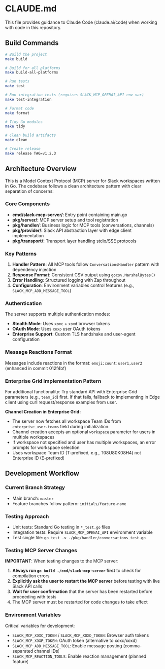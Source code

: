 # CLAUDE.md

This file provides guidance to Claude Code (claude.ai/code) when working with code in this repository.

## Build Commands

```bash
# Build the project
make build

# Build for all platforms
make build-all-platforms

# Run tests
make test

# Run integration tests (requires SLACK_MCP_OPENAI_API env var)
make test-integration

# Format code
make format

# Tidy Go modules
make tidy

# Clean build artifacts
make clean

# Create release
make release TAG=v1.2.3
```

## Architecture Overview

This is a Model Context Protocol (MCP) server for Slack workspaces written in Go. The codebase follows a clean architecture pattern with clear separation of concerns:

### Core Components

- **cmd/slack-mcp-server/**: Entry point containing main.go
- **pkg/server/**: MCP server setup and tool registration
- **pkg/handler/**: Business logic for MCP tools (conversations, channels)
- **pkg/provider/**: Slack API abstraction layer with edge client implementation
- **pkg/transport/**: Transport layer handling stdio/SSE protocols

### Key Patterns

1. **Handler Pattern**: All MCP tools follow `ConversationsHandler` pattern with dependency injection
2. **Response Format**: Consistent CSV output using `gocsv.MarshalBytes()`
3. **Error Handling**: Structured logging with Zap throughout
4. **Configuration**: Environment variables control features (e.g., `SLACK_MCP_ADD_MESSAGE_TOOL`)

### Authentication

The server supports multiple authentication modes:
- **Stealth Mode**: Uses `xoxc` + `xoxd` browser tokens
- **OAuth Mode**: Uses `xoxp` user OAuth tokens
- **Enterprise Support**: Custom TLS handshake and user-agent configuration

### Message Reactions Format

Messages include reactions in the format: `emoji:count:user1,user2` (enhanced in commit 012f4bf)

### Enterprise Grid Implementation Pattern

For additional functionality: Try standard API with Enterprise Grid parameters (e.g., `team_id`) first. If that fails, fallback to implementing in Edge client using curl request/response examples from user.

**Channel Creation in Enterprise Grid:**
- The server now fetches all workspace Team IDs from `enterprise_user.teams` field during initialization
- Channel creation accepts an optional `workspace` parameter for users in multiple workspaces
- If workspace not specified and user has multiple workspaces, an error prompts for workspace selection
- Uses workspace Team ID (T-prefixed, e.g., T08U80K08H4) not Enterprise ID (E-prefixed)

## Development Workflow

### Current Branch Strategy
- Main branch: `master`
- Feature branches follow pattern: `initials/feature-name`

### Testing Approach
- Unit tests: Standard Go testing in `*_test.go` files
- Integration tests: Require `SLACK_MCP_OPENAI_API` environment variable
- Test single file: `go test -v ./pkg/handler/conversations_test.go`

### Testing MCP Server Changes
**IMPORTANT**: When testing changes to the MCP server:
1. **Always run `go build ./cmd/slack-mcp-server` first** to check for compilation errors
2. **Explicitly ask the user to restart the MCP server** before testing with live Slack API calls
3. **Wait for user confirmation** that the server has been restarted before proceeding with tests
4. The MCP server must be restarted for code changes to take effect

### Environment Variables

Critical variables for development:
- `SLACK_MCP_XOXC_TOKEN` / `SLACK_MCP_XOXD_TOKEN`: Browser auth tokens
- `SLACK_MCP_XOXP_TOKEN`: OAuth token (alternative to xoxc/xoxd)
- `SLACK_MCP_ADD_MESSAGE_TOOL`: Enable message posting (comma-separated channel IDs)
- `SLACK_MCP_REACTION_TOOLS`: Enable reaction management (planned feature)